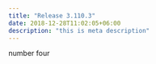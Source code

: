 ```yaml
---
title: "Release 3.110.3"
date: 2018-12-28T11:02:05+06:00
description: "this is meta description"
---
```


number four
